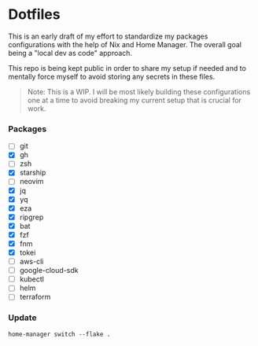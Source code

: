 # Dotfiles

This is an early draft of my effort to standardize my packages configurations with the help of Nix and Home Manager. The overall goal being a "local dev as code" approach.

This repo is being kept public in order to share my setup if needed and to mentally force myself to avoid storing any secrets in these files.

> Note: This is a WIP. I will be most likely building these configurations one at a time to avoid breaking my current setup that is crucial for work.

### Packages
- [ ] git
- [x] gh
- [ ] zsh
- [x] starship
- [ ] neovim
- [x] jq
- [x] yq
- [x] eza
- [x] ripgrep
- [x] bat
- [x] fzf
- [x] fnm
- [x] tokei
- [ ] aws-cli 
- [ ] google-cloud-sdk
- [ ] kubectl
- [ ] helm
- [ ] terraform

### Update

```
home-manager switch --flake .
```
